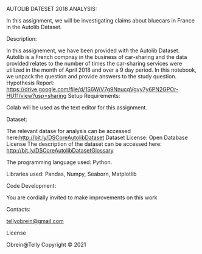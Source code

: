 AUTOLIB DATESET 2018 ANALYSIS:

In this assignment, we will be investigating claims about bluecars in France in the Autolib Dataset.

Description:

In this assignement, we have been provided with the Autolib Dataset. Autolib is a French compnay in the business of car-sharing and the data provided relates to the number of times the car-sharing services were utilized in the month of April 2018 and over a 9 day period. In this notebook, we unpack the question and provide answers to the study question.
Hypothesis Report: https://drive.google.com/file/d/1S6WiV7g9NnucqVgvy7y6PN2GPOr-HU11/view?usp=sharing 
Setup Requirements:

Colab will be used as the text editor for this assignment.

Dataset:

The relevant datase for analysis can be accessed here:http://bit.ly/DSCoreAutolibDataset  Dataset License: Open Database License The description of the dataset can be accessed here: http://bit.ly/DSCoreAutolibDatasetGlossary

The programming language used: Python.

Libraries used: Pandas, Numpy, Seaborn, Matplotlib

Code Development:

You are cordially invited to make improvements on this work

Contacts:

tellyobrein@gmail.com

License

Obrein@Telly Copyright © 2021



